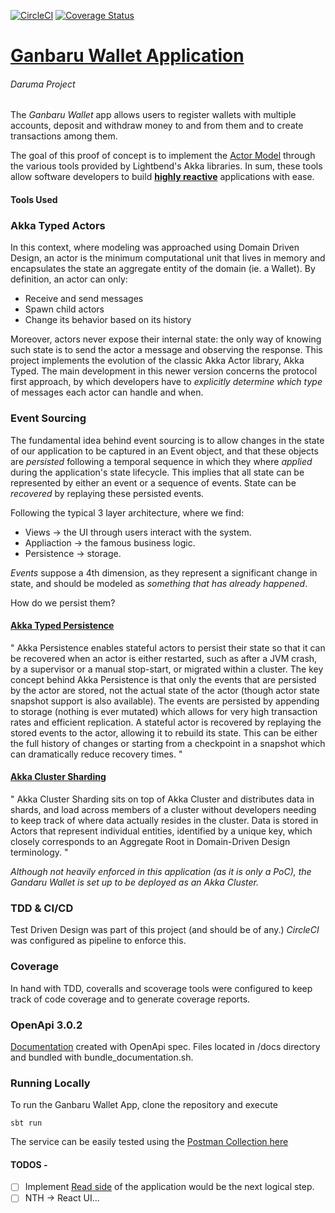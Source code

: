 [![CircleCI](https://circleci.com/gh/circleci/circleci-docs.svg?style=svg)](https://app.circleci.com/pipelines/github/JulianIrigoyen/ganbaru-wallet)
[![Coverage Status](https://coveralls.io/repos/github/JulianIrigoyen/ganbaru-wallet/badge.svg?branch=master)](https://coveralls.io/github/JulianIrigoyen/ganbaru-wallet?branch=master)
# [Ganbaru Wallet Application](https://ganbaru-wallet.herokuapp.com/v1/doc)
###### Daruma Project
The _Ganbaru Wallet_ app allows users to register wallets with multiple accounts, deposit and withdraw money to and from them and to create transactions among them. 

The goal of this proof of concept is to implement the [Actor Model](https://doc.akka.io/docs/akka/current/typed/guide/actors-motivation.html) through the various tools provided by Lightbend's Akka libraries. In sum, these tools allow software developers to build **[highly reactive](https://www.lightbend.com/blog/reactive-manifesto-20)** applications with ease.

#### Tools Used

### Akka Typed Actors
In this context, where modeling was approached using Domain Driven Design, an actor is the minimum computational unit that lives in memory and encapsulates the state an aggregate entity of the domain (ie. a Wallet). By definition, an actor can only:

* Receive and send messages
* Spawn child actors 
* Change its behavior based on its history

Moreover, actors never expose their internal state: the only way of knowing such state is to send the actor a message and observing the response. 
This project implements the evolution of the classic Akka Actor library, Akka Typed. The main development in this newer version concerns the protocol first approach, by which developers have to _explicitly determine which *type*_ of messages each actor can handle and when. 

### Event Sourcing
The fundamental idea behind event sourcing is to allow changes in the state of our application to be captured in an Event object, and that these objects are *_persisted_* following a temporal sequence in which they where *_applied_* during the application's state lifecycle. This implies that all state can be represented by either an event or a sequence of events. State can be _recovered_ by replaying these persisted events. 

Following the typical 3 layer architecture, where we find: 
* Views       -> the UI through users interact with the system. 
* Appliaction -> the famous business logic.
* Persistence -> storage.

_*Events*_ suppose a 4th dimension, as they represent a significant change in state, and should be modeled as *something that has already happened*. 

How do we persist them?

#### [Akka Typed Persistence](https://doc.akka.io/docs/akka/current/typed/persistence.html)
" Akka Persistence enables stateful actors to persist their state so that it can be recovered when an actor 
is either restarted, such as after a JVM crash, by a supervisor or a manual stop-start, or migrated within a cluster. The key concept behind Akka Persistence is that only the events that are persisted by the actor are stored, not the actual state of the actor (though actor state snapshot support is also available). The events are persisted by appending to storage (nothing is ever mutated) which allows for very high transaction rates and efficient replication. A stateful actor is recovered by replaying the stored events to the actor, allowing it to rebuild its state. This can be either the full history of changes or starting from a checkpoint in a snapshot which can dramatically reduce recovery times. "


#### [Akka Cluster Sharding](https://doc.akka.io/docs/akka/current/typed/cluster-sharding.html)
" Akka Cluster Sharding sits on top of Akka Cluster and distributes data in shards, and load across members of a cluster without developers needing to keep track of where data actually resides in the cluster. Data is stored in Actors that represent individual entities, identified by a unique key, which closely corresponds to an Aggregate Root in Domain-Driven Design terminology. "

_Although not heavily enforced in this application (as it is only a PoC), the Gandaru Wallet is set up to be deployed as an Akka Cluster._ 

### TDD & CI/CD
Test Driven Design was part of this project (and should be of any.) *CircleCI* was configured as pipeline to enforce this.

### Coverage
In hand with TDD, coveralls and scoverage tools were configured to keep track of code coverage and to generate coverage reports. 

### OpenApi 3.0.2
[Documentation](https://ganbaru-wallet.herokuapp.com/v1/doc) created with OpenApi spec. Files located in /docs directory and bundled with bundle_documentation.sh.

### Running Locally
To run the Ganbaru Wallet App, clone the repository and execute
```
sbt run
```

The service can be easily tested using the [Postman Collection here](https://gofile.io/d/AFI7RL)

#### TODOS -


- [ ]   Implement  [Read side](https://cqrs.nu/Faq/read-sides#:~:text=What%20is%20a%20read%20side,be%20made%20on%20that%20model.) of the application would be the next logical step. 
- [ ]   NTH -> React UI...
